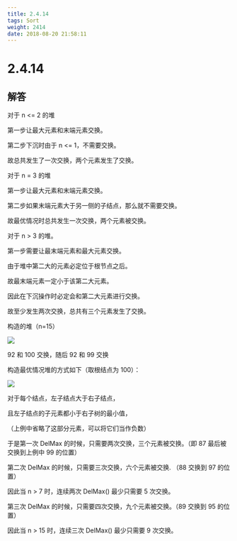```yaml
---
title: 2.4.14
tags: Sort
weight: 2414
date: 2018-08-20 21:58:11
---
```


# 2.4.14


## 解答

对于 n <= 2 的堆

第一步让最大元素和末端元素交换。

第二步下沉时由于 n <= 1，不需要交换。

故总共发生了一次交换，两个元素发生了交换。

对于 n = 3 的堆

第一步让最大元素和末端元素交换。

第二步如果末端元素大于另一侧的子结点，那么就不需要交换。

故最优情况时总共发生一次交换，两个元素被交换。

对于 n > 3 的堆。

第一步需要让最末端元素和最大元素交换。

由于堆中第二大的元素必定位于根节点之后。

故最末端元素一定小于该第二大元素。

因此在下沉操作时必定会和第二大元素进行交换。

故至少发生两次交换，总共有三个元素发生了交换。

构造的堆（n=15）

![](/resources/2-4-14/1.png)

92 和 100 交换，随后 92 和 99 交换

构造最优情况堆的方式如下（取根结点为 100）：

![](/resources/2-4-14/2.png)

对于每个结点，左子结点大于右子结点，

且左子结点的子元素都小于右子树的最小值，

（上例中省略了这部分元素，可以将它们当作负数）

于是第一次 DelMax 的时候，只需要两次交换，三个元素被交换。（即 87 最后被交换到上例中 99 的位置）

第二次 DelMax 的时候，只需要三次交换，六个元素被交换.
（88 交换到 97 的位置）

因此当 n > 7 时，连续两次 DelMax() 最少只需要 5 次交换。

第三次 DelMax 的时候，只需要四次交换，九个元素被交换。（89 交换到 95 的位置）

因此当 n > 15 时，连续三次 DelMax() 最少只需要 9 次交换。

